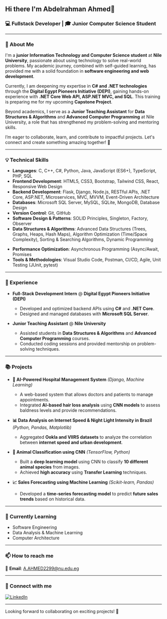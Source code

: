 ## Hi there I'm Abdelrahman Ahmed👋

### 💻 Fullstack Developer | 🎓 Junior Computer Science Student
<!--
### 💻 Full-Stack Developer | 📊 Data Analyst | 🤖 Machine Learning Enthusiast | 🎓 Junior Computer Science Student  
-->

---

### 🚀 About Me

I'm a **junior Information Technology and Computer Science student** at **Nile University**, passionate about using technology to solve real-world problems. My academic journey, combined with self-guided learning, has provided me with a solid foundation in **software engineering and web development**.

Currently, I am deepening my expertise in **C# and .NET technologies** through the **Digital Egypt Pioneers Initiative (DEPI)**, gaining hands-on experience with **.NET Core Web API, ASP.NET MVC, and SQL**. This training is preparing me for my upcoming **Capstone Project**.

Beyond academics, I serve as a **Junior Teaching Assistant** for **Data Structures & Algorithms** and **Advanced Computer Programming** at Nile University, a role that has strengthened my problem-solving and mentoring skills.

I’m eager to collaborate, learn, and contribute to impactful projects. Let's connect and create something amazing together! 🚀
<!--
I'm a **Full-Stack Developer**, **Data Analyst**, and **Machine Learning Enthusiast**, passionate about leveraging technology to solve real-world problems. As a **junior Information Technology and Computer Science student** at **Nile University**, I have built a strong foundation in **software engineering, web development, and AI** through both academic and self-guided learning.  

My expertise spans across:  
- **Full-Stack Development**: Building scalable and efficient web applications using modern frontend and backend technologies.  
- **Data Analysis**: Extracting insights from data using Python, SQL, and various data visualization tools.  
- **Machine & Deep Learning**: Implementing AI models for classification, regression, and image recognition using TensorFlow and PyTorch.  

I’m always eager to learn, collaborate, and contribute to innovative projects. Let's build something amazing together! 🚀
-->
---

### 💡 Technical Skills

- **Languages**: C, C++, C#, Python, Java, JavaScript (ES6+), TypeScript, PHP, SQL
- **Frontend Development**: HTML5, CSS3, Bootstrap, Tailwind CSS, React, Responsive Web Design
- **Backend Development**: Flask, Django, Node.js, RESTful APIs, .NET Core, ASP.NET, Microservices, MVC, MVVM, Event-Driven Architecture
- **Databases**: Microsoft SQL Server, MySQL, SQLite, MongoDB, Database Design
- **Version Control**: Git, GitHub
- **Software Design & Patterns**: SOLID Principles, Singleton, Factory, Observer
- **Data Structures & Algorithms**: Advanced Data Structures (Trees, Graphs, Heaps, Hash Maps), Algorithm Optimization (Time/Space Complexity), Sorting & Searching Algorithms, Dynamic Programming
<!--
- **Data Structures & Algorithms**: Trees, Graphs, Heaps, Hash Maps, Sorting & Searching Algorithms, Dynamic Programming
-->
- **Performance Optimization**: Asynchronous Programming (Async/Await, Promises
- **Tools & Methodologies**: Visual Studio Code, Postman, CI/CD, Agile, Unit Testing (JUnit, pytest)
<!--
### **Full-Stack Development**  
- **Languages**: C, C++, C#, Python, Java, JavaScript (ES6+), TypeScript, PHP, SQL  
- **Frontend**: HTML5, CSS3, Bootstrap, Tailwind CSS, React, Responsive Web Design  
- **Backend**: Flask, Django, Node.js, RESTful APIs, .NET Core, ASP.NET, Microservices, MVC, MVVM, Event-Driven Architecture  
- **Databases**: Microsoft SQL Server, MySQL, SQLite, MongoDB, Database Design  

### **Data Science & Machine Learning**  
- **Data Analysis**: Pandas, NumPy, Matplotlib, Seaborn, Power BI  
- **Machine Learning**: Scikit-learn, TensorFlow, PyTorch, Keras  
- **Deep Learning**: CNNs, RNNs, Transfer Learning, Image Classification  
- **Data Processing**: Feature Engineering, Data Cleaning, Model Optimization  
- **Big Data**: Apache Spark, Hadoop (Basic)  

### **Other Skills**  
- **Version Control**: Git, GitHub  
- **Software Design & Patterns**: SOLID Principles, Singleton, Factory, Observer  
- **Performance Optimization**: Asynchronous Programming (Async/Await, Promises)  
- **Tools & Methodologies**: Visual Studio Code, Postman, CI/CD, Agile, Unit Testing (JUnit, pytest)  
-->
---

### 💼 Experience

- **Full-Stack Development Intern** @ **Digital Egypt Pioneers Initiative (DEPI)**
  - Developed and optimized backend APIs using **C#** and **.NET Core**.
  - Designed and managed databases with **Microsoft SQL Server**.

- **Junior Teaching Assistant** @ **Nile University**
  - Assisted students in **Data Structures & Algorithms** and **Advanced Computer Programming** courses.
  - Conducted coding sessions and provided mentorship on problem-solving techniques.

---

### 📚 Projects
<!--
- *Sorting Algorithms Visualizer* (Python)  
  A Python application to visualize common sorting algorithms like Merge Sort, Quick Sort, and Bubble Sort.

- *Python YouTube Downloader* (Python)  
  A script to download videos from YouTube using pytube.

- *Integrated Inventory Management System* (C++)  
  A complete inventory management system implemented in C++, featuring CRUD operations and inventory analytics.

- *Pharmacy App* (Java)  
  An Android-based app to manage pharmacy operations, including prescriptions and inventory management.
-->
<!--
- **Sorting Algorithms Visualizer** *(Python)*  
  A Python application to visualize common sorting algorithms like Merge Sort, Quick Sort, and Bubble Sort.

- **Python YouTube Downloader** *(Python)*  
  A script to download videos from YouTube using **pytube**.

- **Integrated Inventory Management System** *(C++)*  
  A complete inventory management system with **CRUD operations** and **inventory analytics**.

- **Pharmacy Management App** *(Java)*  
  An Android-based app for managing pharmacy operations, including prescriptions and inventory tracking.
-->

- **🏥 AI-Powered Hospital Management System** *(Django, Machine Learning)*  
  - A web-based system that allows doctors and patients to manage appointments.  
  - Integrated **AI-based hair loss analysis** using **CNN models** to assess baldness levels and provide recommendations.  

- **📊 Data Analysis on Internet Speed & Night Light Intensity in Brazil** *(Python, Pandas, Matplotlib)*  
  - Aggregated **Ookla and VIIRS datasets** to analyze the correlation between **internet speed and urban development**.  

- **🐾 Animal Classification using CNN** *(TensorFlow, Python)*  
  - Built a **deep learning model** using CNN to classify **10 different animal species** from images.  
  - Achieved **high accuracy** using **Transfer Learning** techniques.  

- **📈 Sales Forecasting using Machine Learning** *(Scikit-learn, Pandas)*  
  - Developed a **time-series forecasting model** to predict **future sales trends** based on historical data.  

---

### 🌱 Currently Learning

- Software Engineering
- Data Analysis & Machine Learning
- Computer Architecture

---

### 📫 How to reach me

📧 **Email**: [A.AHMED2299@nu.edu.eg](mailto:A.AHMED2299@nu.edu.eg)  

<!--
- *Email*: [A.AHMED2299@nu.edu.eg](mailto:A.AHMED2299@nu.edu.eg)

- *LinkedIn*: [linkedin.com/in/abdelrahman-ahmed](https://www.linkedin.com/in/abdelrahman-ahmed-9b0828252/)
-->
---

### 🔗 Connect with me

[![LinkedIn](https://img.shields.io/badge/LinkedIn-0077B5?style=for-the-badge&logo=linkedin&logoColor=white)](https://www.linkedin.com/in/abdelrahman-ahmed-9b0828252/)

---

Looking forward to collaborating on exciting projects! 🚀
<!--
**abdelrahman-a99/abdelrahman-a99** is a ✨ _special_ ✨ repository because its `README.md` (this file) appears on your GitHub profile.

Here are some ideas to get you started:

- 🔭 I’m currently working on ...
- 🌱 I’m currently learning ...
- 👯 I’m looking to collaborate on ...
- 🤔 I’m looking for help with ...
- 💬 Ask me about ...
- 📫 How to reach me: ...
- 😄 Pronouns: ...
- ⚡ Fun fact: ...
-->
